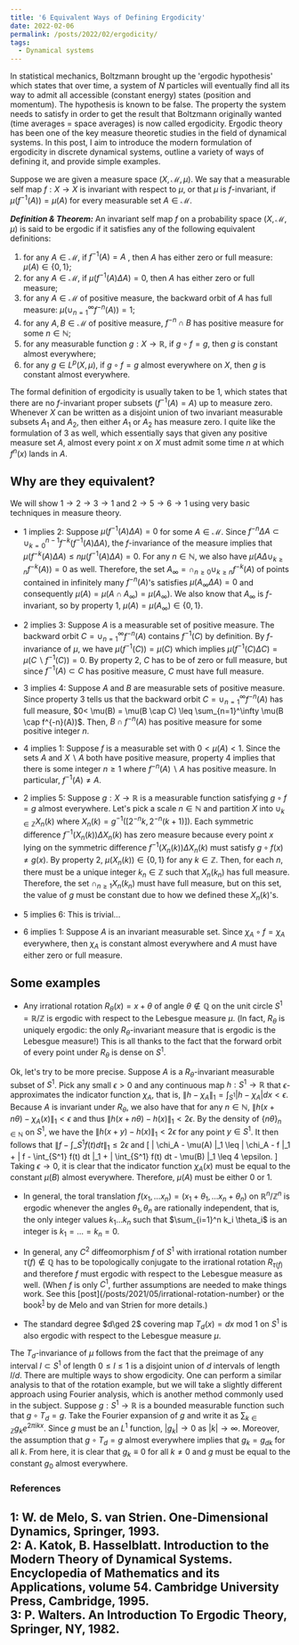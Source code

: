 ```yaml
---
title: '6 Equivalent Ways of Defining Ergodicity'
date: 2022-02-06
permalink: /posts/2022/02/ergodicity/
tags:
  - Dynamical systems
---
```


In statistical mechanics, Boltzmann brought up the 'ergodic hypothesis' which states that over time, a system of $N$ particles will eventually find all its way to admit all accessible (constant energy) states (position and momentum). The hypothesis is known to be false. The property the system needs to satisfy in order to get the result that Boltzmann originally wanted (time averages = space averages) is now called ergodicity. Ergodic theory has been one of the key measure theoretic studies in the field of dynamical systems. In this post, I aim to introduce the modern formulation of ergodicity in discrete dynamical systems, outline a variety of ways of defining it, and provide simple examples.

Suppose we are given a measure space $(X, \mathcal{M},\mu)$. We say that a measurable self map $f: X \to X$ is invariant with respect to $\mu$, or that $\mu$ is $f$-invariant, if $\mu(f^{-1}(A)) = \mu(A)$ for every measurable set $A \in \mathcal{M}$.

**_Definition & Theorem:_** An invariant self map $f$ on a probability space $(X, \mathcal{M},\mu)$ is said to be ergodic if it satisfies any of the following equivalent definitions:
1. for any $A \in \mathcal{M}$, if $f^{-1}(A)=A$ , then $A$ has either zero or full measure: $\mu(A) \in \{0,1\}$;
2. for any $A \in \mathcal{M}$, if $\mu( f^{-1}(A) \Delta A ) = 0$, then $A$ has either zero or full measure;
3. for any $A \in \mathcal{M}$ of positive measure, the backward orbit of $A$ has full measure: $\mu( \cup_{n=1}^\infty f^{-n}(A) ) = 1$;
4. for any $A,B \in \mathcal{M}$ of positive measure, $f^{-n} \cap B$ has positive measure for some $n\in \mathbb{N}$;
5. for any measurable function $g: X \to \mathbb{R}$, if $g \circ f = g$, then $g$ is constant almost everywhere;
6. for any $g \in L^p(X,\mu)$, if $g \circ f = g$ almost everywhere on $X$, then $g$ is constant almost everywhere.

The formal definition of ergodicity is usually taken to be 1, which states that there are no $f$-invariant proper subsets ($f^{-1}(A)=A$) up to measure zero. Whenever $X$ can be written as a disjoint union of two invariant measurable subsets $A_1$ and $A_2$, then either $A_1$ or $A_2$ has measure zero. I quite like the formulation of 3 as well, which essentially says that given any positive measure set $A$, almost every point $x$ on $X$ must admit some time $n$ at which $f^n(x)$ lands in $A$.

## Why are they equivalent?

We will show $1 \to 2 \to 3 \to 1$ and $2\to 5 \to 6 \to 1$ using very basic techniques in measure theory.

* 1 implies 2: Suppose $\mu(f^{-1}(A) \Delta A) = 0$ for some $A \in \mathcal{M}$. Since $f^{-n} \Delta A \subset \cup_{k=0}^{n-1} f^{-k}(f^{-1}(A) \Delta A)$, the $f$-invariance of the measure implies that $\mu(f^{-k}(A) \Delta A) \leq n \mu(f^{-1}(A) \Delta A) = 0$. For any $n \in \mathbb{N}$, we also have $\mu(A \Delta \cup_{k\geq n} f^{-k}(A)) = 0$ as well. Therefore, the set $A_\infty = \cap_{n\geq 0} \cup_{k\geq n} f^{-k}(A)$ of points contained in infinitely many $f^{-n}(A)$'s satisfies $\mu(A_\infty \Delta A) = 0$ and consequently $\mu(A) = \mu(A \cap A_\infty) = \mu(A_\infty)$. We also know that $A_\infty$ is $f$-invariant, so by property 1, $\mu(A) = \mu(A_\infty) \in \{0,1\}$.

* 2 implies 3: Suppose $A$ is a measurable set of positive measure. The backward orbit $C = \cup_{n=1}^\infty f^{-n}(A)$ contains $f^{-1}(C)$ by definition. By $f$-invariance of $\mu$, we have $\mu(f^{-1}(C)) = \mu(C)$ which implies $\mu(f^{-1}(C) \Delta C) = \mu(C \backslash f^{-1}(C)) = 0$. By property 2, $C$ has to be of zero or full measure, but since $f^{-1}(A) \subset C$ has positive measure, $C$ must have full measure.

* 3 implies 4: Suppose $A$ and $B$ are measurable sets of positive measure. Since property 3 tells us that the backward orbit $C = \cup_{n=1}^\infty f^{-n}(A)$ has full measure, $0< \mu(B) = \mu(B \cap C) \leq \sum_{n=1}^\infty \mu(B \cap f^{-n}(A))$. Then, $B \cap f^{-n}(A)$ has positive measure for some positive integer $n$.

* 4 implies 1: Suppose $f$ is a measurable set with $0 < \mu(A) < 1$. Since the sets $A$ and $X \backslash A$ both have positive measure, property 4 implies that there is some integer $n\geq 1$ where $f^{-n}(A) \backslash A$ has positive measure. In particular, $f^{-1}(A) \neq A$.

* 2 implies 5: Suppose $g: X \to \mathbb{R}$ is a measurable function satisfying $g \circ f = g$ almost everywhere. Let's pick a scale $n \in \mathbb{N}$ and partition $X$ into $\cup_{k \in \mathbb{Z}} X_n(k)$ where $X_n(k) = g^{-1}( [ 2^{-n}k, 2^{-n}(k+1)])$. Each symmetric difference $f^{-1}(X_n(k)) \Delta X_n(k)$ has zero measure because every point $x$ lying on the symmetric difference $f^{-1}(X_n(k)) \Delta X_n(k)$ must satisfy $g\circ f (x) \neq g(x)$. By property 2, $\mu(X_n(k)) \in \{0,1\}$ for any $k \in \mathbb{Z}$. Then, for each $n$, there must be a unique integer $k_n \in \mathbb{Z}$ such that $X_n(k_n)$ has full measure. Therefore, the set $\cap_{n\geq 1} X_n(k_n)$ must have full measure, but on this set, the value of $g$ must be constant due to how we defined these $X_n(k)$'s.

* 5 implies 6: This is trivial...

* 6 implies 1: Suppose $A$ is an invariant measurable set. Since $\chi_A \circ f = \chi_A$ everywhere, then $\chi_A$ is constant almost everywhere and $A$ must have either zero or full measure.

## Some examples

* Any irrational rotation $R_\theta (x) = x + \theta$ of angle $\theta \not\in\mathbb{Q}$ on the unit circle $S^1 = \mathbb{R}/ \mathbb{Z}$ is ergodic with respect to the Lebesgue measure $\mu$. (In fact, $R_\theta$ is uniquely ergodic: the only $R_\theta$-invariant measure that is ergodic is the Lebesgue measure!) This is all thanks to the fact that the forward orbit of every point under $R_\theta$ is dense on $S^1$.

Ok, let's try to be more precise. Suppose $A$ is a $R_\theta$-invariant measurable subset of $S^1$. Pick any small $\epsilon >0$ and any continuous map $h : S^1 \to \mathbb{R}$ that $\epsilon$-approximates the indicator function $\chi_A$, that is, $\| h - \chi_A \|_1 = \int_{S^1} \vert h - \chi_A\vert dx < \epsilon$. Because $A$ is invariant under $R_\theta$, we also have that for any $n \in \mathbb{N}$, $\| h(x+n\theta) - \chi_A(x) \|_1 < \epsilon$ and thus $\| h(x+n\theta) - h(x) \|_1 < 2\epsilon$. By the density of $\{n\theta\}_{n\in \mathbb{N}}$ on $S^1$, we have the $\| h(x+y) - h(x)\|_1 < 2\epsilon$ for any point $y \in S^1$. It then follows that $\| f - \int\_{S^1} f(t) dt \|_1 \leq 2\epsilon$ and
\[
\| \chi_A - \mu(A) \|_1 \leq \| \chi_A - f \|_1 + \| f - \int\_{S^1} f(t) dt \|_1 + \| \int\_{S^1} f(t) dt - \mu(B) \|_1 \leq 4 \epsilon.
\]
Taking $\epsilon \to 0$, it is clear that the indicator function $\chi_A(x)$ must be equal to the constant $\mu(B)$ almost everywhere. Therefore, $\mu(A)$ must be either $0$ or $1$.

* In general, the toral translation $f(x_1, \ldots x_n) = (x_1 + \theta_1, \ldots x_n +\theta_n)$ on $\mathbb{R}^n / \mathbb{Z}^n$ is ergodic whenever the angles $\theta_1, \theta_n$ are rationally independent, that is, the only integer values $k_1 \ldots k_n$ such that $\sum_{i=1}^n k_i \theta_i$ is an integer is $k_1=\ldots =k_n = 0$.

* In general, any $C^2$ diffeomorphism $f$ of $S^1$ with irrational rotation number $\tau(f) \not\in \mathbb{Q}$ has to be topologically conjugate to the irrational rotation $R_{\tau(f)}$ and therefore $f$ must ergodic with respect to the Lebesgue measure as well. (When $f$ is only $C^1$, further assumptions are needed to make things work. See this [post]{/posts/2021/05/irrational-rotation-number} or the book<sup>[1](#fn1)</sup> by de Melo and van Strien for more details.)

* The standard degree $d\ged 2$ covering map $T_d(x) = dx$ mod $1$ on $S^1$ is also ergodic with respect to the Lebesgue measure $\mu$.

The $T_d$-invariance of $\mu$ follows from the fact that the preimage of any interval $I \subset S^1$ of length $0\leq l \leq 1$ is a disjoint union of $d$ intervals of length $l/d$. There are multiple ways to show ergodicity. One can perform a similar analysis to that of the rotation example, but we will take a slightly different approach using Fourier analysis, which is another method commonly used in the subject. Suppose $g: S^1 \to \mathbb{R}$ is a bounded measurable function such that $g \circ T_d = g$. Take the Fourier expansion of $g$ and write it as $\sum_{k \in \mathbb{Z}} g_k e^{2 \pi i k x}$. Since $g$ must be an $L^1$ function, $\vert g_k \vert \to 0$ as $\vert k \vert \to \infty$. Moreover, the assumption that $g \circ T_d = g$ almost everywhere implies that $g_k = g_{dk}$ for all $k$. From here, it is clear that $g_k \equiv 0$ for all $k\neq 0$ and $g$ must be equal to the constant $g_0$ almost everywhere.

### References

<a name="fn1">1</a>: W. de Melo, S. van Strien. One-Dimensional Dynamics, Springer, 1993.  
<a name="fn2">2</a>: A. Katok, B. Hasselblatt. Introduction to the Modern Theory of Dynamical Systems. Encyclopedia of Mathematics and its Applications, volume 54. Cambridge University Press, Cambridge, 1995.  
<a name="fn3">3</a>: P. Walters. An Introduction To Ergodic Theory, Springer, NY, 1982.  
------
